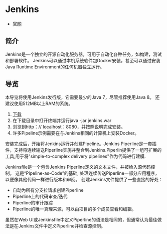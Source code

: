 # Jenkins

- [官网](http://www.jenkins.io)

## 简介
Jenkins是一个独立的开源自动化服务器，可用于自动化各种任务，如构建，测试和部署软件。 Jenkins可以通过本机系统软件包Docker安装，甚至可以通过安装Java Runtime Environment的任何机器独立运行。

## 导览
本导览将使用Jenkins发行版，它需要最少的Java 7，尽管推荐使用Java 8。 还建议使用512MB以上RAM的系统。
1. [下载](http://mirrors.jenkins.io/war-stable/latest/jenkins.war)
2. 在下载目录中打开终端并运行java -jar jenkins.war
3. 浏览到http：// localhost：8080，并按照说明完成安装。
4. 许多Pipeline示例需要在与Jenkins相同的计算机上安装Docker。

安装完成后，开始将Jenkins运行并创建Pipeline。Jenkins Piperline是一套插件，支持将连续输送Piperline实施并整合到Jenkins.Piperlin提供了一组可扩展的工具,用于将"simple-to-complex delivery pipelines"作为代码进行建模.

Jenkinsfile是一个包含Jenkins Piperline定义的文本文件，并被检入源代码控制。 这是“Pipeline-as-Code”的基础; 处理连续传送Piperline一部分应用程序，以便像其他代码一样进行版本和审阅。 创建Jenkins文件提供了一些直接的好处：
- 自动为所有分支拉请求创建Piperline
- Piperline上的代码审查/迭代
- Piperline的审计跟踪
- Piperline的唯一真理来源，可以由项目的多个成员查看和编辑。

虽然在Web UI或Jenkinsfile中定义Piperline的语法是相同的，但通常认为最佳做法是在Jenkins文件中定义Piperline并检查源控制。
